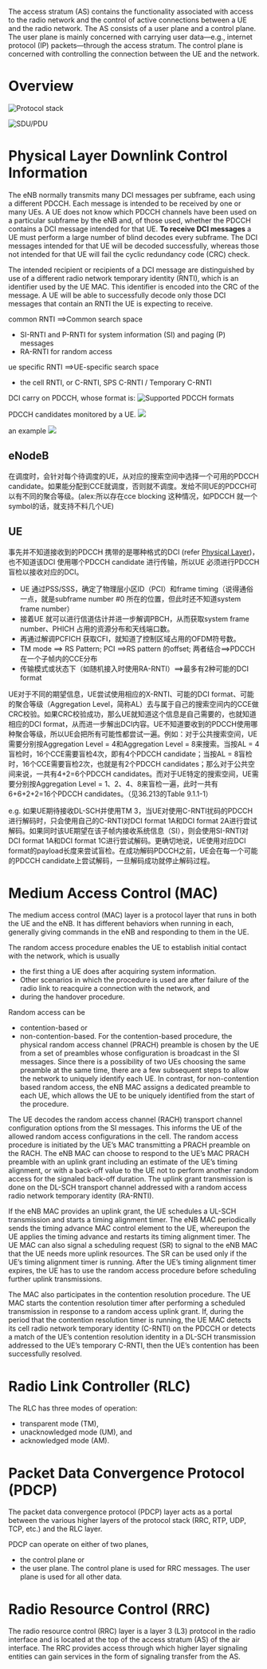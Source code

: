 The access stratum (AS) contains the functionality associated with access to the radio network and the control of active connections between a UE and the radio network. The AS consists of a user plane and a control plane. The user plane is mainly concerned with carrying user data—e.g., internet protocol (IP) packets—through the access stratum. The control plane is concerned with controlling the connection between the UE and the network.

# Overview
 ![Protocol stack](images/protocal_stack.png)

 ![SDU/PDU](images/data_flow.png)

# Physical Layer Downlink Control Information
The eNB normally transmits many DCI messages per subframe, each using a different PDCCH. Each message is intended to be received by one or many UEs. A UE does not know which PDCCH channels have been used on a particular subframe by the eNB and, of those used, whether the PDCCH contains a DCI message intended for that UE. **To receive DCI messages** a UE must perform a large number of blind decodes every subframe. The DCI messages intended for that UE will be decoded successfully, whereas those not intended for that UE will fail the cyclic redundancy code (CRC) check.

The intended recipient or recipients of a DCI message are distinguished by use of a different radio network temporary identity (RNTI), which is an identifier used by the UE MAC. This identifier is encoded into the CRC of the message. A UE will be able to successfully decode only those DCI messages that contain an RNTI the UE is expecting to receive.

common RNTI ==>Common search space
* SI-RNTI and P-RNTI for system information (SI) and paging (P) messages 
* RA-RNTI for random access

ue specific RNTI ==>UE-specific search space
* the cell RNTI, or C-RNTI, SPS C-RNTI / Temporary C-RNTI

DCI carry on PDCCH, whose format is:
 ![Supported PDCCH formats](images/6.8.1-1.png)

PDCCH candidates monitored by a UE.
 ![](images/9.1.1-1.png)

 an example
  ![](images/4-6.png)

## eNodeB
在调度时，会针对每个待调度的UE，从对应的搜索空间中选择一个可用的PDCCH candidate。如果能分配到CCE就调度，否则就不调度。发给不同UE的PDCCH可以有不同的聚合等级。(alex:所以存在cce blocking 这种情况，如PDCCH 就一个symbol的话，就支持不料几个UE)

## UE 
事先并不知道接收到的PDCCH 携带的是哪种格式的DCI (refer [Physical Layer](phy.md))，也不知道该DCI 使用哪个PDCCH candidate 进行传输，所以UE 必须进行PDCCH盲检以接收对应的DCI。

* UE 通过PSS/SSS，确定了物理层小区ID（PCI）和frame timing（说得通俗一点，就是subframe number #0 所在的位置，但此时还不知道system frame number）
* 接着UE 就可以进行信道估计并进一步解调PBCH，从而获取system frame number、PHICH 占用的资源分布和天线端口数。
* 再通过解调PCFICH 获取CFI，就知道了控制区域占用的OFDM符号数。
* TM mode ==> RS Pattern; PCI ==>RS pattern 的offset; 两者结合==>PDCCH在一个子帧内的CCE分布 
* 传输模式或状态下（如随机接入时使用RA-RNTI）==>最多有2种可能的DCI format

UE对于不同的期望信息，UE尝试使用相应的X-RNTI、可能的DCI format、可能的聚合等级（Aggregation Level，简称AL）去与属于自己的搜索空间内的CCE做CRC校验。如果CRC校验成功，那么UE就知道这个信息是自己需要的，也就知道相应的DCI format，从而进一步解出DCI内容。UE不知道要收到的PDCCH使用哪种聚合等级，所以UE会把所有可能性都尝试一遍。例如：对于公共搜索空间，UE需要分别按Aggregation Level = 4和Aggregation Level = 8来搜索。当按AL = 4盲检时，16个CCE需要盲检4次，即有4个PDCCH candidate；当按AL = 8盲检时，16个CCE需要盲检2次，也就是有2个PDCCH candidates；那么对于公共空间来说，一共有4+2=6个PDCCH candidates。而对于UE特定的搜索空间，UE需要分别按Aggregation Level = 1、2、4、8来盲检一遍，此时一共有6+6+2+2=16个PDCCH candidates。（见36.213的Table 9.1.1-1）

e.g.
如果UE期待接收DL-SCH并使用TM 3，当UE对使用C-RNTI扰码的PDCCH进行解码时，只会使用自己的C-RNTI对DCI format 1A和DCI format 2A进行尝试解码。如果同时该UE期望在该子帧内接收系统信息（SI），则会使用SI-RNTI对DCI format 1A和DCI format 1C进行尝试解码。更确切地说，UE使用对应DCI format的payload长度来尝试盲检。在成功解码PDCCH之前，UE会在每一个可能的PDCCH candidate上尝试解码，一旦解码成功就停止解码过程。

# Medium Access Control (MAC)
The medium access control (MAC) layer is a protocol layer that runs in both the UE and the eNB. It has different behaviors when running in each, generally giving commands in the eNB and responding to them in the UE.

The random access procedure enables the UE to establish initial contact with the network, which is usually 
* the first thing a UE does after acquiring system information.
* Other scenarios in which the procedure is used are after failure of the radio link to reacquire a connection with the network, and
* during the handover procedure.

Random access can be
* contention-based or 
* non-contention-based. 
For the contention-based procedure, the physical random access channel (PRACH) preamble is chosen by the UE from a set of preambles whose configuration is broadcast in the SI messages. Since there is a possibility of two UEs choosing the same preamble at the same time, there are a few subsequent 
steps to allow the network to uniquely identify each UE. In contrast, for non-contention based random access, the eNB MAC assigns a dedicated preamble to each UE, which allows the UE to be uniquely identified from the start of the procedure.

The UE decodes the random access channel (RACH) transport channel configuration options from the SI messages. This informs the UE of the allowed random access configurations in the cell. The random access procedure is initiated by the UE’s MAC transmitting a PRACH preamble on the RACH. The eNB MAC can choose to respond to the UE’s MAC PRACH preamble with an uplink grant including an estimate of the UE’s timing alignment, or with a back-off value to the UE not to perform another random access for the signaled back-off duration. The uplink grant transmission is done on the DL-SCH transport channel
addressed with a random access radio network temporary identity (RA-RNTI).

If the eNB MAC provides an uplink grant, the UE schedules a UL-SCH transmission and starts a timing alignment timer. The eNB MAC periodically sends the timing advance MAC control element to the UE, whereupon the UE applies the timing advance and restarts its timing alignment timer. The UE MAC can also signal a scheduling request (SR) to signal to the eNB MAC that the UE needs more uplink resources. The SR can be used only if the UE’s timing alignment timer is running. After the UE’s timing alignment timer expires, the UE has to use the random access procedure before scheduling further uplink transmissions.

The MAC also participates in the contention resolution procedure. The UE MAC starts the contention resolution timer after performing a scheduled transmission in response to a random access uplink grant. If, during the period that the contention resolution timer is running, the UE MAC detects its cell radio network temporary identity (C-RNTI) on the PDCCH or detects a match of the UE’s contention resolution identity in a DL-SCH transmission addressed to the UE’s temporary C-RNTI, then the UE’s contention has been successfully resolved.

# Radio Link Controller (RLC)
The RLC has three modes of operation:
* transparent mode (TM), 
* unacknowledged mode (UM), and 
* acknowledged mode (AM).

# Packet Data Convergence Protocol (PDCP)
The packet data convergence protocol (PDCP) layer acts as a portal between the various higher layers of the protocol stack (RRC, RTP, UDP, TCP, etc.) and the RLC layer.

PDCP can operate on either of two planes,
* the control plane or
* the user plane. 
The control plane is used for RRC messages. The user plane is used for all other data.

# Radio Resource Control (RRC)
The radio resource control (RRC) layer is a layer 3 (L3) protocol in the radio interface and is located at the top of the access stratum (AS) of the air interface. The RRC provides access through which higher layer signaling entities can gain services in the form of signaling transfer from the AS.

